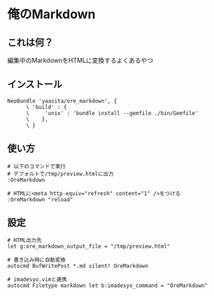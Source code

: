 俺のMarkdown
===============

## これは何？

編集中のMarkdownをHTMLに変換するよくあるやつ

## インストール

    NeoBundle 'yaasita/ore_markdown', {
          \ 'build' : {
          \     'unix' : 'bundle install --gemfile ./bin/Gemfile'
          \    },
          \ }

## 使い方
    
    # 以下のコマンドで実行
    # デフォルトで/tmp/preview.htmlに出力
    :OreMarkdown

    # HTMLに<meta http-equiv="refresh" content="1" />をつける
    :OreMarkdown "reload"

## 設定

    # HTML出力先
    let g:ore_markdown_output_file = "/tmp/preview.html"

    # 書き込み時に自動変換
    autocmd BufWritePost *.md silent! OreMarkdown

    # imadesyo.vimと連携
    autocmd Filetype markdown let b:imadesyo_command = "OreMarkdown"

